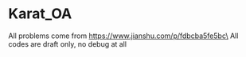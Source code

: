 # Karat_OA
All problems come from https://www.jianshu.com/p/fdbcba5fe5bc\
All codes are draft only, no debug at all
